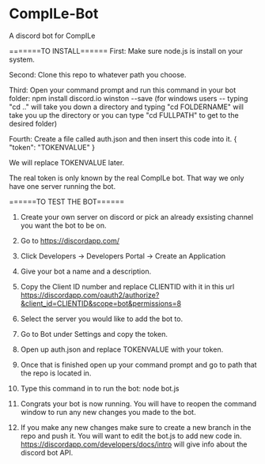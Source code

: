 # CompILe-Bot
A discord bot for CompILe

=======TO INSTALL======
First: Make sure node.js is install on your system.

Second: Clone this repo to whatever path you choose. 

Third: Open your command prompt and run this command in your bot folder:
npm install discord.io winston --save
(for windows users -- typing "cd .." will take you down a directory and 
typing "cd FOLDERNAME" will take you up the directory or you can 
type "cd FULLPATH" to get to the desired folder)

Fourth: Create a file called auth.json and then insert this code into it.
{
"token": "TOKENVALUE"
}

We will replace TOKENVALUE later. 

The real token is only known by the real CompILe bot. That way we only have one server running the bot. 

======TO TEST THE BOT======

1. Create your own server on discord or pick an already exsisting channel you want the bot to be on.

2. Go to https://discordapp.com/

3. Click Developers -> Developers Portal -> Create an Application

4. Give your bot a name and a description.

5. Copy the Client ID number and replace CLIENTID with it in this url https://discordapp.com/oauth2/authorize?&client_id=CLIENTID&scope=bot&permissions=8 

6. Select the server you would like to add the bot to. 

7. Go to Bot under Settings and copy the token.

8. Open up auth.json and replace TOKENVALUE with your token.

7. Once that is finished open up your command prompt and go to path that the repo is located in. 

8. Type this command in to run the bot: node bot.js

9. Congrats your bot is now running. You will have to reopen the command window to run any new changes you made to the bot. 

10. If you make any new changes make sure to create a new branch in the repo and push it. You will want to edit the bot.js to
add new code in. https://discordapp.com/developers/docs/intro will give info about the discord bot API.  